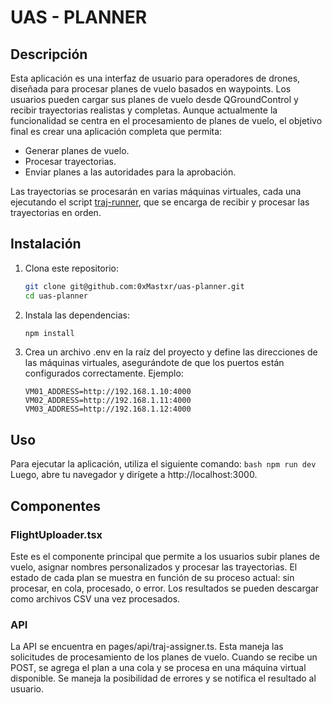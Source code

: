 # UAS - PLANNER

## Descripción

Esta aplicación es una interfaz de usuario para operadores de drones, diseñada para procesar planes de vuelo basados en waypoints. Los usuarios pueden cargar sus planes de vuelo desde QGroundControl y recibir trayectorias realistas y completas. Aunque actualmente la funcionalidad se centra en el procesamiento de planes de vuelo, el objetivo final es crear una aplicación completa que permita:

- Generar planes de vuelo.
- Procesar trayectorias.
- Enviar planes a las autoridades para la aprobación.

Las trayectorias se procesarán en varias máquinas virtuales, cada una ejecutando el script [traj-runner](https://github.com/0xMastxr/traj-runner), que se encarga de recibir y procesar las trayectorias en orden.

## Instalación

1. Clona este repositorio:
   ```bash
   git clone git@github.com:0xMastxr/uas-planner.git
   cd uas-planner

2. Instala las dependencias:
    ```bash
    npm install

3. Crea un archivo .env en la raíz del proyecto y define las direcciones de las máquinas virtuales, asegurándote de que los puertos están configurados correctamente. Ejemplo:
    ```env
    VM01_ADDRESS=http://192.168.1.10:4000
    VM02_ADDRESS=http://192.168.1.11:4000
    VM03_ADDRESS=http://192.168.1.12:4000

## Uso

Para ejecutar la aplicación, utiliza el siguiente comando:
    ```bash
    npm run dev
    ```
Luego, abre tu navegador y dirígete a http://localhost:3000.

## Componentes

### FlightUploader.tsx
Este es el componente principal que permite a los usuarios subir planes de vuelo, asignar nombres personalizados y procesar las trayectorias. El estado de cada plan se muestra en función de su proceso actual: sin procesar, en cola, procesado, o error. Los resultados se pueden descargar como archivos CSV una vez procesados.

### API
La API se encuentra en pages/api/traj-assigner.ts. Esta maneja las solicitudes de procesamiento de los planes de vuelo. Cuando se recibe un POST, se agrega el plan a una cola y se procesa en una máquina virtual disponible. Se maneja la posibilidad de errores y se notifica el resultado al usuario.
